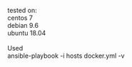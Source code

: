 tested on: <br>
centos 7 <br>
debian 9.6 <br>
ubuntu 18.04 <br>
 <br>
Used <br>
ansible-playbook -i hosts docker.yml -v <br>
